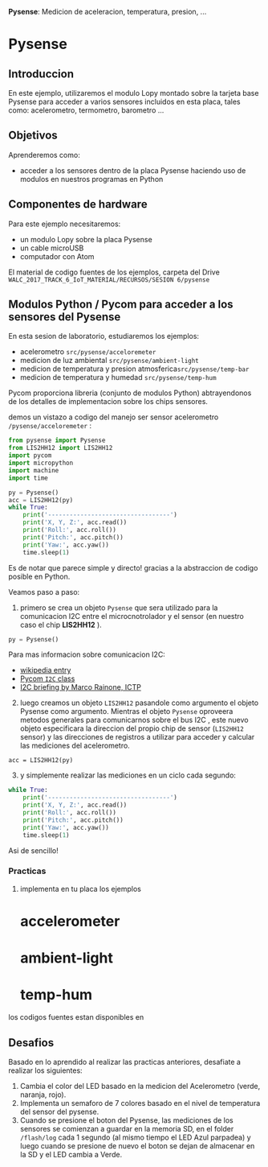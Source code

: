 **Pysense**: Medicion de aceleracion, temperatura, presion, ...

# Pysense

## Introduccion
En este ejemplo, utilizaremos el modulo Lopy montado sobre la tarjeta base Pysense para acceder a varios sensores incluidos en esta placa, tales como: acelerometro, termometro, barometro ...

## Objetivos

Aprenderemos como:
* acceder a los sensores dentro de la placa Pysense haciendo uso de modulos en nuestros programas en Python

## Componentes de hardware

Para este ejemplo necesitaremos:

- un modulo Lopy sobre la placa Pysense
- un cable microUSB
- computador con Atom

El material de codigo fuentes de los ejemplos, carpeta del Drive
`WALC_2017_TRACK_6_IoT_MATERIAL/RECURSOS/SESION 6/pysense`


## Modulos Python / Pycom para acceder a los sensores del Pysense

En esta sesion de laboratorio, estudiaremos los ejemplos:

* acelerometro `src/pysense/acceloremeter`
* medicion de luz ambiental `src/pysense/ambient-light`
* medicion de temperatura y presion atmosferica`src/pysense/temp-bar`
* medicion de temperatura y humedad `src/pysense/temp-hum` 

Pycom proporciona libreria (conjunto de modulos Python) abtrayendonos de los detalles de implementacion sobre los chips sensores. 


demos un vistazo a codigo del manejo ser sensor acelerometro `/pysense/acceloremeter` :

```python
from pysense import Pysense
from LIS2HH12 import LIS2HH12
import pycom
import micropython
import machine
import time

py = Pysense()
acc = LIS2HH12(py)
while True:
    print('----------------------------------')
    print('X, Y, Z:', acc.read())
    print('Roll:', acc.roll())
    print('Pitch:', acc.pitch())
    print('Yaw:', acc.yaw())
    time.sleep(1)
```

Es de notar que parece simple y directo! gracias a la abstraccion de codigo posible en Python.

Veamos paso a paso:

1. primero se crea un objeto `Pysense` que sera utilizado para la comunicacion I2C entre el microcnotrolador y el sensor (en nuestro caso el chip **LIS2HH12** ). 

```python
py = Pysense()
```

Para mas informacion sobre comunicacion I2C:
* [wikipedia entry](https://en.wikipedia.org/wiki/I%C2%B2C)
* [Pycom `I2C` class](https://docs.pycom.io/pycom_esp32/library/machine.I2C.html)
* [I2C briefing by Marco Rainone, ICTP](references/i2csensors.pdf)

2. luego creamos un objeto `LIS2HH12` pasandole como argumento el objeto Pysense como argumento. Mientras el objeto `Pysense` oproveera metodos generales para comunicarnos sobre el bus I2C , este nuevo objeto especificara la direccion del propio chip de sensor (`LIS2HH12` sensor) y las direcciones de registros a utilizar para acceder y calcular las mediciones del acelerometro.

`acc = LIS2HH12(py)`

3. y simplemente realizar las mediciones en un ciclo cada segundo:

```python
while True:
    print('----------------------------------')
    print('X, Y, Z:', acc.read())
    print('Roll:', acc.roll())
    print('Pitch:', acc.pitch())
    print('Yaw:', acc.yaw())
    time.sleep(1)
```

Asi de sencillo!

### Practicas

1. implementa en tu placa los ejemplos
    # accelerometer
    # ambient-light
    # temp-hum
los codigos fuentes estan disponibles en 
## Desafios 

Basado en lo aprendido al realizar las practicas anteriores, desafiate a realizar los siguientes:

1. Cambia el color del LED basado en la medicion del Acelerometro (verde, naranja, rojo).
2. Implementa un semaforo de 7 colores basado en el nivel de temperatura del sensor del pysense.
2. Cuando se presione el boton del Pysense, las mediciones de los sensores se comienzan a guardar en la memoria SD, en el folder  `/flash/log` cada 1 segundo (al mismo tiempo el LED Azul parpadea) y luego cuando se presione de nuevo el boton se dejan de almacenar en la SD y el LED cambia a Verde.

